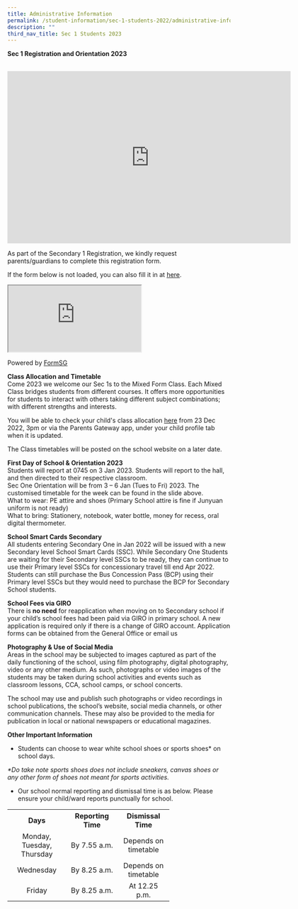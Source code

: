 ```yaml
---
title: Administrative Information
permalink: /student-information/sec-1-students-2022/administrative-information/
description: ""
third_nav_title: Sec 1 Students 2023
---
```

<p><strong>Sec 1 Registration and Orientation 2023</strong></p>
<p><br /><iframe src="https://docs.google.com/presentation/d/e/2PACX-1vR0NCNOHO5d0Od3_E5SkvV-LV5E29ktzJO7d34A3F6tYuXq3hXkcSzgU6SzspksuwfMilSxnqoO_Vm0/embed?start=false&amp;loop=false&amp;delayms=3000" width="640" height="389" frameborder="0" allowfullscreen="allowfullscreen" data-mce-fragment="1"></iframe></p>
<p>As part of the Secondary 1 Registration, we kindly request parents/guardians to complete this registration form.</p>
<p>If the form below is not loaded, you can also fill it in at&nbsp;<a href="https://form.gov.sg/5fc9c6d7ccebe00011efb6f8"><u>here</u></a>.</p>
<p><iframe src="https://form.gov.sg/5fc9c6d7ccebe00011efb6f8" data-mce-fragment="1"></iframe></p>
<p>Powered by&nbsp;<a href="https://form.gov.sg/"><u>FormSG</u></a></p>
<p><strong>Class Allocation and Timetable</strong><br />Come 2023 we welcome our Sec 1s to the Mixed Form Class. Each Mixed Class bridges students from different courses. It offers more opportunities for students to interact with others taking different subject combinations; with different strengths and interests.&nbsp;</p>
<p>You will be able to check your child's class allocation&nbsp;<a href="https://script.google.com/macros/s/AKfycbzTqFanN55xJRtHBsoQUoLxjxaXizEjvlnSjjtlW3mquKSsTA0wi4aGwqsvchuQLdfLBA/exec" target="_blank" rel="noopener"><u>here</u></a>&nbsp;from 23 Dec 2022, 3pm or via the Parents Gateway app, under your child profile tab when it is updated.&nbsp;</p>
<p>The Class timetables will be posted on the school website on a later date.</p>

<p><strong>First Day of School &amp; Orientation 2023</strong><br />Students will report at 0745 on 3 Jan 2023. Students will report to the hall, and then directed to their respective classroom.<br />Sec One Orientation will be from 3 &ndash; 6 Jan (Tues to Fri) 2023. The customised timetable for the week can be found in the slide above.<br />What to wear: PE attire and shoes (Primary School attire is fine if Junyuan uniform is not ready)<br />What to bring: Stationery, notebook, water bottle, money for recess, oral digital thermometer.</p>

<p><strong>School Smart Cards Secondary</strong><br>All students entering Secondary One in Jan 2022 will be issued with a new Secondary level School Smart Cards (SSC). While Secondary One Students are waiting for their Secondary level SSCs to be ready, they can continue to use their Primary level SSCs for concessionary travel till end Apr 2022. Students can still purchase the Bus Concession Pass (BCP) using their Primary level SSCs but they would need to purchase the BCP for Secondary School students.<strong><br /></strong></p>

<p><strong>School Fees via GIRO</strong><br>There is<strong> no need</strong> for reapplication when moving on to Secondary school if your child&rsquo;s school fees had been paid via GIRO in primary school. A new application is required only if there is a change of GIRO account. Application forms can be obtained from the General Office or email us<strong><br /></strong></p>

<p><strong>Photography &amp; Use of Social Media</strong><br>Areas in the school may be subjected to images captured as part of the daily functioning of the school, using film photography, digital photography, video or any other medium. As such, photographs or video images of the students may be taken during school activities and events such as classroom lessons, CCA, school camps, or school concerts.&nbsp;</p>
<p>The school may use and publish such photographs or video recordings in school publications, the school&rsquo;s website, social media channels, or other communication channels. These may also be provided to the media for publication in local or national newspapers or educational magazines.</p>
<p><strong>Other Important Information</strong></p>
<ul>
<li>Students can choose to wear white school shoes or sports shoes* on school days.</li>
</ul>
<p><em>*Do take note sports shoes does not include sneakers, canvas shoes or any other form of shoes not meant for sports activities.</em></p>
<ul>
<li>Our school normal reporting and dismissal time is as below. Please ensure your child/ward reports punctually for school.</li>
</ul>
<table>
<tbody>
<tr>
<th style="text-align: center;" width="117">Days</th>
<th style="text-align: center;" width="100">Reporting Time</th>
<th style="text-align: center;" width="101">Dismissal Time</th>
</tr>
<tr>
<td style="text-align: center;" width="117">Monday, Tuesday, Thursday</td>
<td style="text-align: center;" width="100">By 7.55 a.m.</td>
<td style="text-align: center;" width="101">Depends on timetable</td>
</tr>
<tr>
<td style="text-align: center;" width="117">Wednesday</td>
<td style="text-align: center;" width="100">By 8.25 a.m.</td>
<td style="text-align: center;" width="101">Depends on timetable</td>
</tr>
<tr>
<td style="text-align: center;" width="117">Friday</td>
<td style="text-align: center;" width="100">By 8.25 a.m.</td>
<td style="text-align: center;" width="101">At 12.25 p.m.</td>
</tr>
</tbody>
</table>